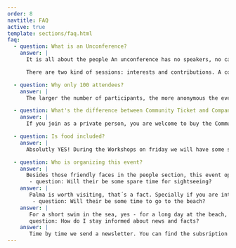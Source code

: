```yaml
---
order: 8
navtitle: FAQ
active: true
template: sections/faq.html
faq:
  - question: What is an Unconference?
    answer: |
      It is all about the people An unconference has no speakers, no call for papers and no agenda in advance. All is made by attendees. The unconference starts with a big welcome and introduction game. The next step is asking for session inputs and therefore topics are greatly varied.

      There are two kind of sessions: interests and contributions. A contribution has a learning which is shared by the attendee. A smart topic which needs to be spread within community. An interest is a question by an attendee and the group is asked for their knowledge. It goes like this: You name the topic, we find the speaker. Topics can be hard like tech-subjects in engineering or developing. But also soft like awareness of team movements, fast moving world topics or personal development. We all learn from each other. One of the key parts of the unconference are coffee breaks. Those time in between sessions give the opportunity to continue conversations from sessionsm, exchange opinions and ideas. Conclusion of an unconference: Sharing is caring!

  - question: Why only 100 attendees?
    answer: |
      The larger the number of participants, the more anonymous the event. That's exactly what we don't want. We want a family atmosphere where everyone can and should participate in his or her own way. 

  - question: What's the difference between Community Ticket and Company Ticket?
    answer: |
      If you join as a private person, you are welcome to buy the Community Ticket. Companies need to buy Company Tickets. This helps us to make the self paid community tickets as affordable as possible.

  - question: Is food included?
    answer: |
      Absolutly YES! During the Workshops on friday we will have some snacks and a sundowner in the evening. On Suturday and Sunday we will have lunch together and also snacks with fruits, cakes and coffee afterwards. On Suturday evening we organized a dinner for all of us. The only place where we don' t serve food is the cocktail event on Friday evening. 

  - question: Who is organizing this event?
    answer: |
      Besides those friendly faces in the people section, this event operator is boot e.V. - Best of Open Technologies. The purpose of this association is the promotion of education, research and science in the field of open information and communication technology, in particular open source software. One main field is organizing several events within open source technologies. One event was the former PHPucEU – PHP Unconference Europe – and since 3 years we are happy to go together on with WEUC – Web Engineering Unconference. Our work in organization and other fields are unpaid and we do not have commercial targets.
       - question: Will their be some spare time for sightseeing?
    answer: |
       Palma is worth visiting, that´s a fact. Specially if you are into urban cities, spanish history and contemporary art - than you should plan one or two additional days. Once the unconferece has startet, time flies away and we assume that you will have not the time for sightseeing. 
        - question: Will their be some time to go to the beach?
    answer: |
       For a short swim in the sea, yes - for a long day at the beach, no. If you would love to combine beach and unconference, we recommend to plan one additional day.  
       question: How do I stay informed about news and facts? 
    answer: |
       Time by time we send a newsletter. You can find the subsription fiel a below. But we are quite active on Facebook and Twitter. You can find links to our profil in the footer.  
---
```

